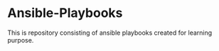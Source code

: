 # Ansible-Playbooks
This is repository consisting of ansible playbooks created for learning purpose.
